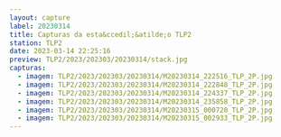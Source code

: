 ```yaml
---
layout: capture
label: 20230314
title: Capturas da esta&ccedil;&atilde;o TLP2
station: TLP2
date: 2023-03-14 22:25:16
preview: TLP2/2023/202303/20230314/stack.jpg
capturas:
  - imagem: TLP2/2023/202303/20230314/M20230314_222516_TLP_2P.jpg
  - imagem: TLP2/2023/202303/20230314/M20230314_222848_TLP_2P.jpg
  - imagem: TLP2/2023/202303/20230314/M20230314_224337_TLP_2P.jpg
  - imagem: TLP2/2023/202303/20230314/M20230314_235858_TLP_2P.jpg
  - imagem: TLP2/2023/202303/20230314/M20230315_000720_TLP_2P.jpg
  - imagem: TLP2/2023/202303/20230314/M20230315_002933_TLP_2P.jpg
---
```


